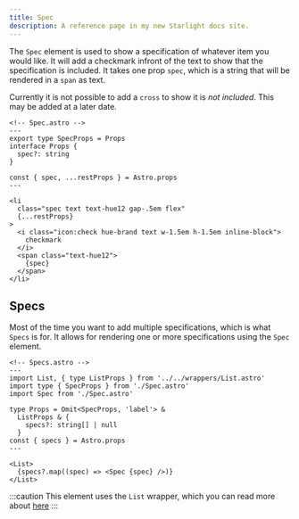 ```yaml
---
title: Spec
description: A reference page in my new Starlight docs site.
---
```


The `Spec` element is used to show a specification of whatever item you would like. It will add a checkmark infront of the text to show that the specification is included. It takes one prop `spec`, which is a string that will be rendered in a `span` as text.

Currently it is not possible to add a `cross` to show it is _not included_. This may be added at a later date.

```astro
<!-- Spec.astro -->
---
export type SpecProps = Props
interface Props {
  spec?: string
}

const { spec, ...restProps } = Astro.props
---

<li
  class="spec text text-hue12 gap-.5em flex"
  {...restProps}
>
  <i class="icon:check hue-brand text w-1.5em h-1.5em inline-block">
    checkmark
  </i>
  <span class="text-hue12">
    {spec}
  </span>
</li>

```

## Specs

Most of the time you want to add multiple specifications, which is what `Specs` is for. It allows for rendering one or more specifications using the `Spec` element.

```astro
<!-- Specs.astro -->
---
import List, { type ListProps } from '../../wrappers/List.astro'
import type { SpecProps } from './Spec.astro'
import Spec from './Spec.astro'

type Props = Omit<SpecProps, 'label'> &
  ListProps & {
    specs?: string[] | null
  }
const { specs } = Astro.props
---

<List>
  {specs?.map((spec) => <Spec {spec} />)}
</List>
```

:::caution
This element uses the `List` wrapper, which you can read more about [here](/wrappers/list)
:::
